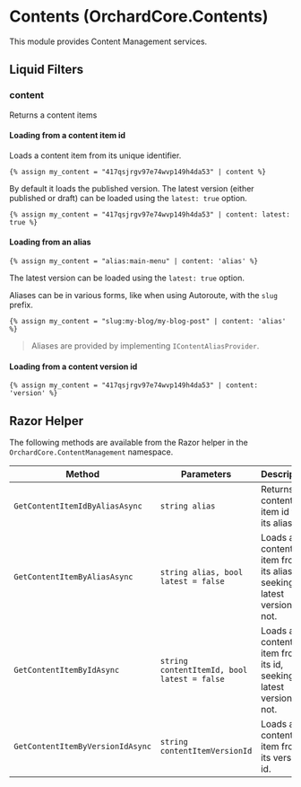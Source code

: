 # Contents (OrchardCore.Contents)

This module provides Content Management services.

## Liquid Filters

### content

Returns a content items

#### Loading from a content item id

Loads a content item from its unique identifier. 

```
{% assign my_content = "417qsjrgv97e74wvp149h4da53" | content %}
```

By default it loads the published version. The latest version (either published or draft) can be loaded using the `latest: true` option.

```
{% assign my_content = "417qsjrgv97e74wvp149h4da53" | content: latest: true %}
```

#### Loading from an alias

```
{% assign my_content = "alias:main-menu" | content: 'alias' %}
```

The latest version can be loaded using the `latest: true` option. 

Aliases can be in various forms, like when using Autoroute, with the `slug` prefix.

```
{% assign my_content = "slug:my-blog/my-blog-post" | content: 'alias' %}
```

> Aliases are provided by implementing `IContentAliasProvider`.

#### Loading from a content version id

```
{% assign my_content = "417qsjrgv97e74wvp149h4da53" | content: 'version' %}
```

## Razor Helper

The following methods are available from the Razor helper in the `OrchardCore.ContentManagement` namespace.

| Method | Parameters | Description |
| --------- | ---- |------------ |
| `GetContentItemIdByAliasAsync` | `string alias` | Returns the content item id from its alias. |
| `GetContentItemByAliasAsync` | `string alias, bool latest = false` | Loads a content item from its alias, seeking the latest version or not. |
| `GetContentItemByIdAsync` | `string contentItemId, bool latest = false` | Loads a content item from its id, seeking the latest version or not. |
| `GetContentItemByVersionIdAsync` | `string contentItemVersionId` | Loads a content item from its version id. |
